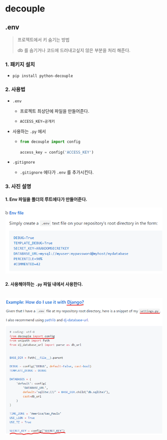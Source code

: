 # decouple 

> 

## .env

> 프로젝트에서 키 숨기는 방법
>
> db 를 숨기거나 코드에 드러내고싶지 않은 부분을 처리 해준다.

### 1. 패키지 설치

- `pip install python-decouple`



### 2. 사용법

- `.env`

  - 프로젝트 최상단에 파일을 만들어준다.

  - ```python
    ACCESS_KEY=공개키
    ```

- 사용하는 `.py` 에서

  - ```python
    from decouple import config
    
    access_key = config('ACCESS_KEY')
    ```

- `.gitignore` 

  - `.gitignore` 에다가 `.env` 를 추가시킨다.



### 3. 사진  설명

#### 	1. Env 파일을 폴더의 루트에다가 만들어준다.

![image-20200331133524359](img/image-20200331133524359.png)

#### 	2.  사용해야하는 `.py` 파일 내에서 사용한다.

​	![image-20200331133850554](img/image-20200331133850554.png)

